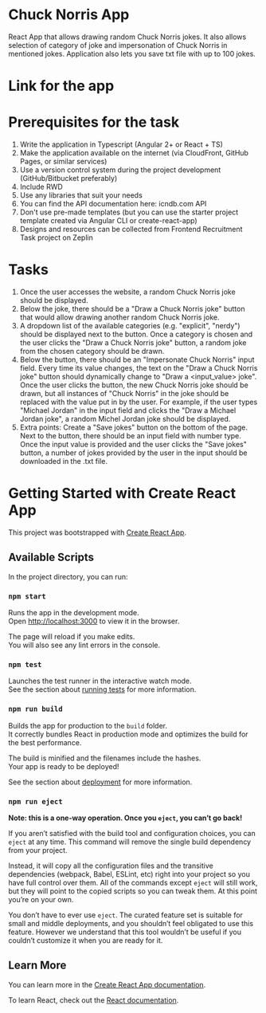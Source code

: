 # Chuck Norris App

React App that allows drawing random Chuck Norris jokes. It also allows selection of category of joke and impersonation of Chuck Norris in mentioned jokes. Application also lets you save txt file with up to 100 jokes.

# Link for the app

# Prerequisites for the task

1. Write the application in Typescript (Angular 2+ or React + TS)
2. Make the application available on the internet (via CloudFront, GitHub Pages, or
   similar services)
3. Use a version control system during the project development (GitHub/Bitbucket
   preferably)
4. Include RWD
5. Use any libraries that suit your needs
6. You can find the API documentation here: icndb.com API
7. Don't use pre-made templates (but you can use the starter project template created
   via Angular CLI or create-react-app)
8. Designs and resources can be collected from Frontend Recruitment Task project on
   Zeplin

# Tasks

1. Once the user accesses the website, a random Chuck Norris joke should be displayed.
2. Below the joke, there should be a "Draw a Chuck Norris joke" button that would allow drawing another random Chuck Norris joke.
3. A dropdown list of the available categories (e.g. "explicit", "nerdy") should be displayed next to the button. Once a category is chosen and the user clicks the "Draw a Chuck Norris joke" button, a random joke from the chosen category should be drawn.
4. Below the button, there should be an "Impersonate Chuck Norris" input field. Every time its value changes, the text on the "Draw a Chuck Norris joke" button should dynamically change to "Draw a <input_value> joke". Once the user clicks the button, the new Chuck Norris joke should be drawn, but all instances of "Chuck Norris" in the joke should be replaced with the value put in by the user. For example, if the user types "Michael Jordan" in the input field and clicks the "Draw a Michael Jordan joke", a random Michel Jordan joke should be displayed.
5. Extra points: Create a "Save jokes" button on the bottom of the page. Next to the button, there should be an input field with number type. Once the input value is provided and the user clicks the "Save jokes" button, a number of jokes provided by the user in the input should be downloaded in the .txt file.

# Getting Started with Create React App

This project was bootstrapped with [Create React App](https://github.com/facebook/create-react-app).

## Available Scripts

In the project directory, you can run:

### `npm start`

Runs the app in the development mode.\
Open [http://localhost:3000](http://localhost:3000) to view it in the browser.

The page will reload if you make edits.\
You will also see any lint errors in the console.

### `npm test`

Launches the test runner in the interactive watch mode.\
See the section about [running tests](https://facebook.github.io/create-react-app/docs/running-tests) for more information.

### `npm run build`

Builds the app for production to the `build` folder.\
It correctly bundles React in production mode and optimizes the build for the best performance.

The build is minified and the filenames include the hashes.\
Your app is ready to be deployed!

See the section about [deployment](https://facebook.github.io/create-react-app/docs/deployment) for more information.

### `npm run eject`

**Note: this is a one-way operation. Once you `eject`, you can’t go back!**

If you aren’t satisfied with the build tool and configuration choices, you can `eject` at any time. This command will remove the single build dependency from your project.

Instead, it will copy all the configuration files and the transitive dependencies (webpack, Babel, ESLint, etc) right into your project so you have full control over them. All of the commands except `eject` will still work, but they will point to the copied scripts so you can tweak them. At this point you’re on your own.

You don’t have to ever use `eject`. The curated feature set is suitable for small and middle deployments, and you shouldn’t feel obligated to use this feature. However we understand that this tool wouldn’t be useful if you couldn’t customize it when you are ready for it.

## Learn More

You can learn more in the [Create React App documentation](https://facebook.github.io/create-react-app/docs/getting-started).

To learn React, check out the [React documentation](https://reactjs.org/).

